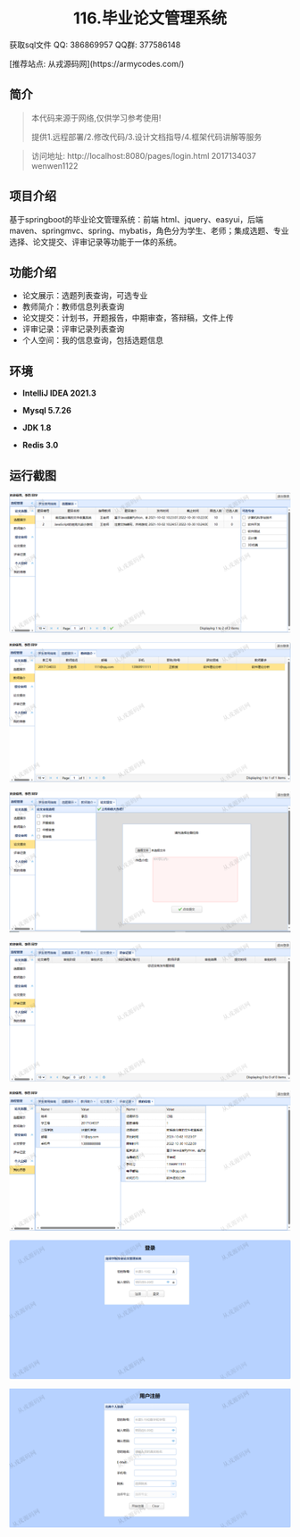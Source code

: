 <p><h1 align="center">116.毕业论文管理系统</h1></p>

<p> 获取sql文件 QQ: 386869957 QQ群: 377586148 </p>
<p> [推荐站点: 从戎源码网](https://armycodes.com/) </p>

## 简介

> 本代码来源于网络,仅供学习参考使用!
>
> 提供1.远程部署/2.修改代码/3.设计文档指导/4.框架代码讲解等服务

> 访问地址: http://localhost:8080/pages/login.html
> 2017134037	wenwen1122

## 项目介绍
基于springboot的毕业论文管理系统：前端 html、jquery、easyui，后端 maven、springmvc、spring、mybatis，角色分为学生、老师；集成选题、专业选择、论文提交、评审记录等功能于一体的系统。

## 功能介绍

- 论文展示：选题列表查询，可选专业
- 教师简介：教师信息列表查询
- 论文提交：计划书，开题报告，中期审查，答辩稿，文件上传
- 评审记录：评审记录列表查询
- 个人空间：我的信息查询，包括选题信息

## 环境

- <b>IntelliJ IDEA 2021.3</b>

- <b>Mysql 5.7.26</b>

- <b>JDK 1.8</b>

- <b>Redis 3.0</b>

## 运行截图
![](screenshot/1.png)

![](screenshot/2.png)

![](screenshot/3.png)

![](screenshot/4.png)

![](screenshot/5.png)

![](screenshot/6.png)

![](screenshot/7.png)